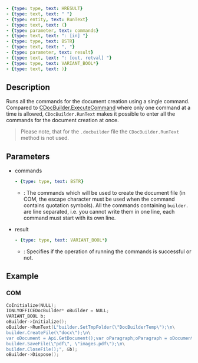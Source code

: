 ```yml signature
- {type: type, text: HRESULT}
- {type: text, text: " "}
- {type: entity, text: RunText}
- {type: text, text: (}
- {type: parameter, text: commands}
- {type: text, text: ": [in] "}
- {type: type, text: BSTR}
- {type: text, text: ", "}
- {type: parameter, text: result}
- {type: text, text: ": [out, retval] "}
- {type: type, text: VARIANT_BOOL*}
- {type: text, text: )}
```

## Description

Runs all the commands for the document creation using a single command. Compared to [CDocBuilder.ExecuteCommand](../ExecuteCommand/index.md) where only one command at a time is allowed, `CDocBuilder.RunText` makes it possible to enter all the commands for the document creation at once.

> Please note, that for the `.docbuilder` file the `CDocBuilder.RunText` method is not used.

## Parameters

<parameters>

- commands

  ```yml signature.variant="inline"
  - {type: type, text: BSTR}
  ```

  - : The commands which will be used to create the document file (in COM, the escape character must be used when the command contains quotation symbols). All the commands containing `builder.` are line separated, i.e. you cannot write them in one line, each command must start with its own line.

- result

  ```yml signature.variant="inline"
  - {type: type, text: VARIANT_BOOL*}
  ```

  - : Specifies if the operation of running the commands is successful or not.

</parameters>

## Example

### COM

```cpp
CoInitialize(NULL);
IONLYOFFICEDocBuilder* oBuilder = NULL;
VARIANT_BOOL b;
oBuilder->Initialize();
oBuilder->RunText(L"builder.SetTmpFolder(\"DocBuilderTemp\");\n\
builder.CreateFile(\"docx\");\n\
var oDocument = Api.GetDocument();var oParagraph;oParagraph = oDocument.GetElement(0);oParagraph.SetJc(\"center\");oParagraph.AddText(\"Center\");\n\
builder.SaveFile(\"pdf\", \"images.pdf\");\n\
builder.CloseFile();", &b);
oBuilder->Dispose();
```
